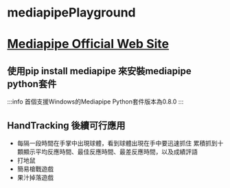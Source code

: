 # mediapipePlayground

# [Mediapipe Official Web Site](https://mediapipe.dev/)

## 使用pip install mediapipe 來安裝mediapipe python套件

:::info
首個支援Windows的Mediapipe Python套件版本為0.8.0
:::

## HandTracking 後續可行應用
+ 每隔一段時間在手掌中出現球體，看到球體出現在手中要迅速抓住
累積抓到十顆顯示平均反應時間、最佳反應時間、最差反應時間，以及成績評語
+ 打地鼠
+ 簡易槍戰遊戲
+ 果汁掉落遊戲